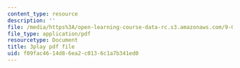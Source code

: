 ```yaml
---
content_type: resource
description: ''
file: /media/https%3A/open-learning-course-data-rc.s3.amazonaws.com/9-00sc-introduction-to-psychology-fall-2011/f09fac4614d86ea2c0136c1a7b341ed0_z9XQpjNgeBI.pdf
file_type: application/pdf
resourcetype: Document
title: 3play pdf file
uid: f09fac46-14d8-6ea2-c013-6c1a7b341ed0
---
```

